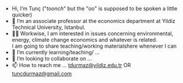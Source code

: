 - Hi, I’m Tunç ("_toonch_" but the "oo" is supposed to be spoken a little quicker)
- 👀 I’m an associate professor at the economics department at Yildiz Technical University, Istanbul. 
- :man_astronaut: Workwise, I am interested in issues concerning environmental, energy, climate change economics and whatever is related.   
  I am going to share teaching/working materialshere  whenever I can
- 🌱 I’m currently learning/teaching/ ...
- 💞️ I’m looking to collaborate on ...
- 📫 How to reach me ... tdurmaz@yildiz.edu.tr OR tuncdurmaz@gmail.com

<!---
tuncdurmaz/tuncdurmaz is a ✨ special ✨ repository because its `README.md` (this file) appears on your GitHub profile.
You can click the Preview link to take a look at your changes.
--->

